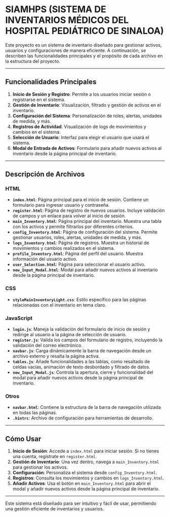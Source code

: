 # SIAMHPS (SISTEMA DE INVENTARIOS MÉDICOS DEL HOSPITAL PEDIÁTRICO DE SINALOA)

Este proyecto es un sistema de inventario diseñado para gestionar activos, usuarios y configuraciones de manera eficiente. A continuación, se describen las funcionalidades principales y el propósito de cada archivo en la estructura del proyecto.

---

## Funcionalidades Principales

1. **Inicio de Sesión y Registro**: Permite a los usuarios iniciar sesión o registrarse en el sistema.
2. **Gestión de Inventario**: Visualización, filtrado y gestión de activos en el inventario.
3. **Configuración del Sistema**: Personalización de roles, alertas, unidades de medida, y más.
4. **Registros de Actividad**: Visualización de logs de movimientos y cambios en el sistema.
5. **Selección de Usuario**: Interfaz para elegir el usuario que usará el sistema.
6. **Modal de Entrada de Activos**: Formulario para añadir nuevos activos al inventario desde la página principal de inventario.

---

## Descripción de Archivos

### **HTML**
- **`index.html`**: Página principal para el inicio de sesión. Contiene un formulario para ingresar usuario y contraseña.  
- **`register.html`**: Página de registro de nuevos usuarios. Incluye validación de campos y un enlace para volver al inicio de sesión.  
- **`main_Inventory.html`**: Página principal del inventario. Muestra una tabla con los activos y permite filtrarlos por diferentes criterios.  
- **`config_Inventory.html`**: Página de configuración del sistema. Permite gestionar usuarios, roles, alertas, unidades de medida, y más.  
- **`logs_Inventory.html`**: Página de registros. Muestra un historial de movimientos y cambios realizados en el sistema.  
- **`profile_Inventory.html`**: Página del perfil del usuario. Muestra información del usuario activo.  
- **`user_Selection.html`**: Página para seleccionar el usuario activo.  
- **`new_Input_Modal.html`**: Modal para añadir nuevos activos al inventario desde la página principal de inventario.  

### **CSS**
- **`styleMainInventoryLight.css`**: Estilo específico para las páginas relacionadas con el inventario en tema claro.  

### **JavaScript**
- **`login.js`**: Maneja la validación del formulario de inicio de sesión y redirige al usuario a la página de selección de usuario.  
- **`register.js`**: Valida los campos del formulario de registro, incluyendo la validación del correo electrónico.  
- **`navbar.js`**: Carga dinámicamente la barra de navegación desde un archivo externo y resalta la página activa.  
- **`tables.js`**: Añade funcionalidades a las tablas, como resaltado de celdas vacías, animación de texto desbordado y filtrado de datos.  
- **`new_Input_Modal.js`**: Controla la apertura, cierre y funcionalidad del modal para añadir nuevos activos desde la página principal de inventario.  

### **Otros**
- **`navbar.html`**: Contiene la estructura de la barra de navegación utilizada en todas las páginas.  
- **`.hintrc`**: Archivo de configuración para herramientas de desarrollo.  

---

## Cómo Usar

1. **Inicio de Sesión**: Accede a `index.html` para iniciar sesión. Si no tienes una cuenta, regístrate en `register.html`.  
2. **Gestión de Inventario**: Una vez dentro, navega a `main_Inventory.html` para gestionar los activos.  
3. **Configuración**: Personaliza el sistema desde `config_Inventory.html`.  
4. **Registros**: Consulta los movimientos y cambios en `logs_Inventory.html`.  
5. **Añadir Activos**: Usa el botón en `main_Inventory.html` para abrir el modal y añadir nuevos activos desde la página principal de inventario.  

---

Este sistema está diseñado para ser intuitivo y fácil de usar, permitiendo una gestión eficiente de inventarios y usuarios.